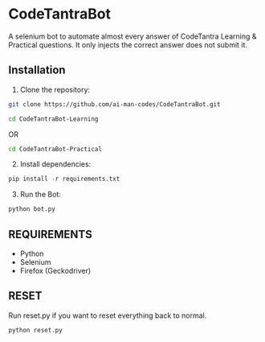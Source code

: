 # CodeTantraBot

A selenium bot to automate almost every answer of CodeTantra Learning & Practical questions. It only injects the correct answer does not submit it.

## Installation

1. Clone the repository:
```bash
git clone https://github.com/ai-man-codes/CodeTantraBot.git
```
```bash
cd CodeTantraBot-Learning
```
OR
```bash
cd CodeTantraBot-Practical
```
2. Install dependencies:
```python
pip install -r requirements.txt
```
3. Run the Bot:
```bash
python bot.py
```
## REQUIREMENTS

- Python
- Selenium
- Firefox (Geckodriver)

## RESET 

Run reset.py if you want to reset everything back to normal.
```bash
python reset.py
```
